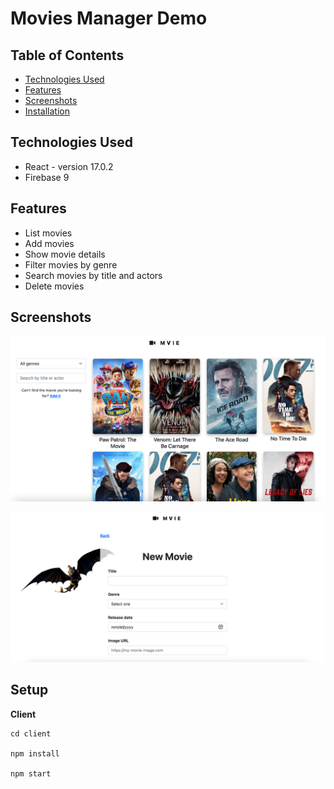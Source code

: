 # Movies Manager Demo

## Table of Contents

- [Technologies Used](#technologies-used)
- [Features](#features)
- [Screenshots](#screenshots)
- [Installation](#setup)

## Technologies Used

- React - version 17.0.2
- Firebase 9

## Features

- List movies
- Add movies
- Show movie details
- Filter movies by genre
- Search movies by title and actors
- Delete movies

## Screenshots

![pic1](./pics/v3-01.png)

![pic2](./pics/v3-02.png)

## Setup

**Client**

```
cd client

npm install

npm start

```
